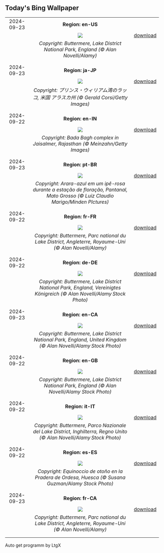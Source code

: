 ## Today's Bing Wallpaper
|      |      |      |
| :----: | :----: | :----: |
|2024-09-23|**Region: en-US**||
||![](https://www.bing.com/th?id=OHR.AutumnCumbria_EN-US3797009731_UHD.jpg&pid=hp&w=1152&h=648&rs=1&c=4)| [download](https://www.bing.com/th?id=OHR.AutumnCumbria_EN-US3797009731_UHD.jpg)|
||*Copyright: Buttermere, Lake District National Park, England (© Alan Novelli/Alamy)*
||
|||
|2024-09-23|**Region: ja-JP**||
||![](https://www.bing.com/th?id=OHR.IcebergOtter_JA-JP1353399604_UHD.jpg&pid=hp&w=1152&h=648&rs=1&c=4)| [download](https://www.bing.com/th?id=OHR.IcebergOtter_JA-JP1353399604_UHD.jpg)|
||*Copyright: プリンス・ウィリアム湾のラッコ,  米国 アラスカ州 (© Gerald Corsi/Getty Images)*
||
|||
|2024-09-22|**Region: en-IN**||
||![](https://www.bing.com/th?id=OHR.BadaBagh_EN-IN0375946006_UHD.jpg&pid=hp&w=1152&h=648&rs=1&c=4)| [download](https://www.bing.com/th?id=OHR.BadaBagh_EN-IN0375946006_UHD.jpg)|
||*Copyright: Bada Bagh complex in Jaisalmer, Rajasthan (© Meinzahn/Getty Images)*
||
|||
|2024-09-23|**Region: pt-BR**||
||![](https://www.bing.com/th?id=OHR.Primavera_PT-BR5788355112_UHD.jpg&pid=hp&w=1152&h=648&rs=1&c=4)| [download](https://www.bing.com/th?id=OHR.Primavera_PT-BR5788355112_UHD.jpg)|
||*Copyright: Arara-azul em um ipê-rosa durante a estação de floração, Pantanal, Mato Grosso (© Luiz Claudio Marigo/Minden PIctures)*
||
|||
|2024-09-22|**Region: fr-FR**||
||![](https://www.bing.com/th?id=OHR.AutumnCumbria_FR-FR5040860299_UHD.jpg&pid=hp&w=1152&h=648&rs=1&c=4)| [download](https://www.bing.com/th?id=OHR.AutumnCumbria_FR-FR5040860299_UHD.jpg)|
||*Copyright: Buttermere, Parc national du Lake District, Angleterre, Royaume-Uni (© Alan Novelli/Alamy)*
||
|||
|2024-09-22|**Region: de-DE**||
||![](https://www.bing.com/th?id=OHR.AutumnCumbria_DE-DE9036257746_UHD.jpg&pid=hp&w=1152&h=648&rs=1&c=4)| [download](https://www.bing.com/th?id=OHR.AutumnCumbria_DE-DE9036257746_UHD.jpg)|
||*Copyright: Buttermere, Lake District National Park, England, Vereinigtes Königreich (© Alan Novelli/Alamy Stock Photo)*
||
|||
|2024-09-23|**Region: en-CA**||
||![](https://www.bing.com/th?id=OHR.AutumnCumbria_EN-CA9786205803_UHD.jpg&pid=hp&w=1152&h=648&rs=1&c=4)| [download](https://www.bing.com/th?id=OHR.AutumnCumbria_EN-CA9786205803_UHD.jpg)|
||*Copyright: Buttermere, Lake District National Park, England, United Kingdom (© Alan Novelli/Alamy Stock Photo)*
||
|||
|2024-09-22|**Region: en-GB**||
||![](https://www.bing.com/th?id=OHR.AutumnCumbria_EN-GB0937833138_UHD.jpg&pid=hp&w=1152&h=648&rs=1&c=4)| [download](https://www.bing.com/th?id=OHR.AutumnCumbria_EN-GB0937833138_UHD.jpg)|
||*Copyright: Buttermere, Lake District National Park, England (© Alan Novelli/Alamy Stock Photo)*
||
|||
|2024-09-22|**Region: it-IT**||
||![](https://www.bing.com/th?id=OHR.AutumnCumbria_IT-IT4193827391_UHD.jpg&pid=hp&w=1152&h=648&rs=1&c=4)| [download](https://www.bing.com/th?id=OHR.AutumnCumbria_IT-IT4193827391_UHD.jpg)|
||*Copyright: Buttermere, Parco Nazionale del Lake District, Inghilterra, Regno Unito (© Alan Novelli/Alamy Stock Photo)*
||
|||
|2024-09-22|**Region: es-ES**||
||![](https://www.bing.com/th?id=OHR.AragonAutumnLandscape_ES-ES5440172345_UHD.jpg&pid=hp&w=1152&h=648&rs=1&c=4)| [download](https://www.bing.com/th?id=OHR.AragonAutumnLandscape_ES-ES5440172345_UHD.jpg)|
||*Copyright: Equinoccio de otoño en la Pradera de Ordesa, Huesca (© Susana Guzman/Alamy Stock Photo)*
||
|||
|2024-09-23|**Region: fr-CA**||
||![](https://www.bing.com/th?id=OHR.AutumnCumbria_FR-CA8192995525_UHD.jpg&pid=hp&w=1152&h=648&rs=1&c=4)| [download](https://www.bing.com/th?id=OHR.AutumnCumbria_FR-CA8192995525_UHD.jpg)|
||*Copyright: Buttermere, Parc national du Lake District, Angleterre, Royaume-Uni (© Alan Novelli/Alamy)*
||
|||

Auto get programm by LtgX
